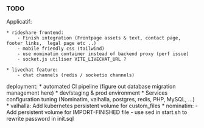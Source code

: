 ### TODO

Applicatif:

    * rideshare frontend:
        - Finish integration (Frontpage assets & text, contact page, footer links,  legal page etc ..)
        - mobile friendly css (tailwind)
        - use nominatim container instead of backend proxy (perf issue)
        - socket.js utiliser VITE_LIVECHAT_URL ?

    * livechat feature:
        - chat channels (redis / socketio channels)

deployment:
    * automated CI pipeline (figure out database migration management here)
    * dev/staging & prod environment
    * Services configuration tuning (Nominatim, valhalla, postgres, redis, PHP, MySQL, ...)
    * valhalla: Add kubernetes persistent volume for custom_files
    * nominatim: 
        - Add persistent volume for IMPORT-FINISHED file
        - use sed in start.sh to rewrite password in init.sql